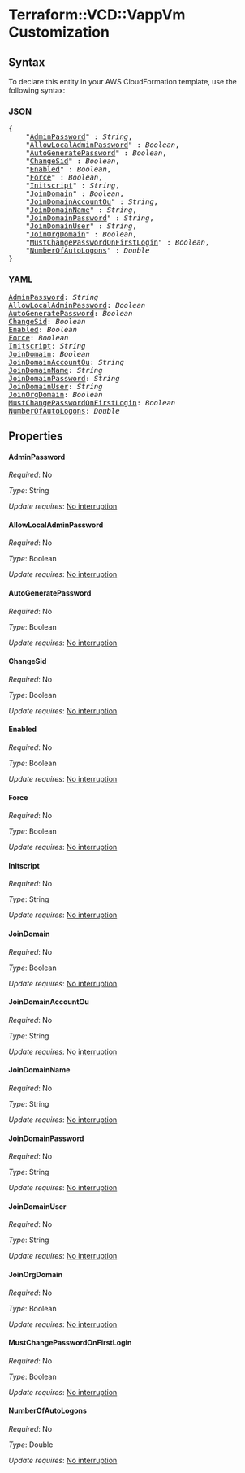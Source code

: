 # Terraform::VCD::VappVm Customization

## Syntax

To declare this entity in your AWS CloudFormation template, use the following syntax:

### JSON

<pre>
{
    "<a href="#adminpassword" title="AdminPassword">AdminPassword</a>" : <i>String</i>,
    "<a href="#allowlocaladminpassword" title="AllowLocalAdminPassword">AllowLocalAdminPassword</a>" : <i>Boolean</i>,
    "<a href="#autogeneratepassword" title="AutoGeneratePassword">AutoGeneratePassword</a>" : <i>Boolean</i>,
    "<a href="#changesid" title="ChangeSid">ChangeSid</a>" : <i>Boolean</i>,
    "<a href="#enabled" title="Enabled">Enabled</a>" : <i>Boolean</i>,
    "<a href="#force" title="Force">Force</a>" : <i>Boolean</i>,
    "<a href="#initscript" title="Initscript">Initscript</a>" : <i>String</i>,
    "<a href="#joindomain" title="JoinDomain">JoinDomain</a>" : <i>Boolean</i>,
    "<a href="#joindomainaccountou" title="JoinDomainAccountOu">JoinDomainAccountOu</a>" : <i>String</i>,
    "<a href="#joindomainname" title="JoinDomainName">JoinDomainName</a>" : <i>String</i>,
    "<a href="#joindomainpassword" title="JoinDomainPassword">JoinDomainPassword</a>" : <i>String</i>,
    "<a href="#joindomainuser" title="JoinDomainUser">JoinDomainUser</a>" : <i>String</i>,
    "<a href="#joinorgdomain" title="JoinOrgDomain">JoinOrgDomain</a>" : <i>Boolean</i>,
    "<a href="#mustchangepasswordonfirstlogin" title="MustChangePasswordOnFirstLogin">MustChangePasswordOnFirstLogin</a>" : <i>Boolean</i>,
    "<a href="#numberofautologons" title="NumberOfAutoLogons">NumberOfAutoLogons</a>" : <i>Double</i>
}
</pre>

### YAML

<pre>
<a href="#adminpassword" title="AdminPassword">AdminPassword</a>: <i>String</i>
<a href="#allowlocaladminpassword" title="AllowLocalAdminPassword">AllowLocalAdminPassword</a>: <i>Boolean</i>
<a href="#autogeneratepassword" title="AutoGeneratePassword">AutoGeneratePassword</a>: <i>Boolean</i>
<a href="#changesid" title="ChangeSid">ChangeSid</a>: <i>Boolean</i>
<a href="#enabled" title="Enabled">Enabled</a>: <i>Boolean</i>
<a href="#force" title="Force">Force</a>: <i>Boolean</i>
<a href="#initscript" title="Initscript">Initscript</a>: <i>String</i>
<a href="#joindomain" title="JoinDomain">JoinDomain</a>: <i>Boolean</i>
<a href="#joindomainaccountou" title="JoinDomainAccountOu">JoinDomainAccountOu</a>: <i>String</i>
<a href="#joindomainname" title="JoinDomainName">JoinDomainName</a>: <i>String</i>
<a href="#joindomainpassword" title="JoinDomainPassword">JoinDomainPassword</a>: <i>String</i>
<a href="#joindomainuser" title="JoinDomainUser">JoinDomainUser</a>: <i>String</i>
<a href="#joinorgdomain" title="JoinOrgDomain">JoinOrgDomain</a>: <i>Boolean</i>
<a href="#mustchangepasswordonfirstlogin" title="MustChangePasswordOnFirstLogin">MustChangePasswordOnFirstLogin</a>: <i>Boolean</i>
<a href="#numberofautologons" title="NumberOfAutoLogons">NumberOfAutoLogons</a>: <i>Double</i>
</pre>

## Properties

#### AdminPassword

_Required_: No

_Type_: String

_Update requires_: [No interruption](https://docs.aws.amazon.com/AWSCloudFormation/latest/UserGuide/using-cfn-updating-stacks-update-behaviors.html#update-no-interrupt)

#### AllowLocalAdminPassword

_Required_: No

_Type_: Boolean

_Update requires_: [No interruption](https://docs.aws.amazon.com/AWSCloudFormation/latest/UserGuide/using-cfn-updating-stacks-update-behaviors.html#update-no-interrupt)

#### AutoGeneratePassword

_Required_: No

_Type_: Boolean

_Update requires_: [No interruption](https://docs.aws.amazon.com/AWSCloudFormation/latest/UserGuide/using-cfn-updating-stacks-update-behaviors.html#update-no-interrupt)

#### ChangeSid

_Required_: No

_Type_: Boolean

_Update requires_: [No interruption](https://docs.aws.amazon.com/AWSCloudFormation/latest/UserGuide/using-cfn-updating-stacks-update-behaviors.html#update-no-interrupt)

#### Enabled

_Required_: No

_Type_: Boolean

_Update requires_: [No interruption](https://docs.aws.amazon.com/AWSCloudFormation/latest/UserGuide/using-cfn-updating-stacks-update-behaviors.html#update-no-interrupt)

#### Force

_Required_: No

_Type_: Boolean

_Update requires_: [No interruption](https://docs.aws.amazon.com/AWSCloudFormation/latest/UserGuide/using-cfn-updating-stacks-update-behaviors.html#update-no-interrupt)

#### Initscript

_Required_: No

_Type_: String

_Update requires_: [No interruption](https://docs.aws.amazon.com/AWSCloudFormation/latest/UserGuide/using-cfn-updating-stacks-update-behaviors.html#update-no-interrupt)

#### JoinDomain

_Required_: No

_Type_: Boolean

_Update requires_: [No interruption](https://docs.aws.amazon.com/AWSCloudFormation/latest/UserGuide/using-cfn-updating-stacks-update-behaviors.html#update-no-interrupt)

#### JoinDomainAccountOu

_Required_: No

_Type_: String

_Update requires_: [No interruption](https://docs.aws.amazon.com/AWSCloudFormation/latest/UserGuide/using-cfn-updating-stacks-update-behaviors.html#update-no-interrupt)

#### JoinDomainName

_Required_: No

_Type_: String

_Update requires_: [No interruption](https://docs.aws.amazon.com/AWSCloudFormation/latest/UserGuide/using-cfn-updating-stacks-update-behaviors.html#update-no-interrupt)

#### JoinDomainPassword

_Required_: No

_Type_: String

_Update requires_: [No interruption](https://docs.aws.amazon.com/AWSCloudFormation/latest/UserGuide/using-cfn-updating-stacks-update-behaviors.html#update-no-interrupt)

#### JoinDomainUser

_Required_: No

_Type_: String

_Update requires_: [No interruption](https://docs.aws.amazon.com/AWSCloudFormation/latest/UserGuide/using-cfn-updating-stacks-update-behaviors.html#update-no-interrupt)

#### JoinOrgDomain

_Required_: No

_Type_: Boolean

_Update requires_: [No interruption](https://docs.aws.amazon.com/AWSCloudFormation/latest/UserGuide/using-cfn-updating-stacks-update-behaviors.html#update-no-interrupt)

#### MustChangePasswordOnFirstLogin

_Required_: No

_Type_: Boolean

_Update requires_: [No interruption](https://docs.aws.amazon.com/AWSCloudFormation/latest/UserGuide/using-cfn-updating-stacks-update-behaviors.html#update-no-interrupt)

#### NumberOfAutoLogons

_Required_: No

_Type_: Double

_Update requires_: [No interruption](https://docs.aws.amazon.com/AWSCloudFormation/latest/UserGuide/using-cfn-updating-stacks-update-behaviors.html#update-no-interrupt)

